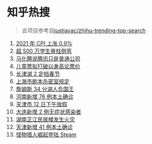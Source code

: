 # 知乎热搜

> 此项目参考自[justjavac/zhihu-trending-top-search](https://github.com/justjavac/zhihu-trending-top-search/blob/main/utils.ts)

<!-- BEGIN -->
  <!-- 最后更新时间:Thu Jan 13 2022 15:12:07 GMT+0000 (Coordinated Universal Time) -->
  1. [2021 年 CPI 上涨 0.9% ](https://www.zhihu.com/search?q=2021cpi)
1. [超 500 万学生脊柱侧弯](https://www.zhihu.com/search?q=脊柱侧弯)
1. [马化腾说腾讯只是普通公司](https://www.zhihu.com/search?q=马化腾)
1. [儿童票拟打破以身高论票价](https://www.zhihu.com/search?q=儿童票)
1. [长津湖 2 定档春节](https://www.zhihu.com/search?q=水门桥)
1. [上海市剧本杀密室规定](https://www.zhihu.com/search?q=剧本杀)
1. [詹姆斯 34 分湖人负国王](https://www.zhihu.com/search?q=湖人)
1. [河南新增 76 例本土确诊](https://www.zhihu.com/search?q=河南疫情)
1. [天津市 12 日下午放假](https://www.zhihu.com/search?q=天津放假)
1. [大连新增 2 例无症状感染者](https://www.zhihu.com/search?q=大连疫情)
1. [湖南芷江民居楼发生火灾](https://www.zhihu.com/search?q=湖南芷江火灾)
1. [天津新增 41 例本土确诊](https://www.zhihu.com/search?q=天津疫情)
1. [怪物猎人崛起登陆 Steam](https://www.zhihu.com/search?q=怪物猎人崛起)
  <!-- END -->